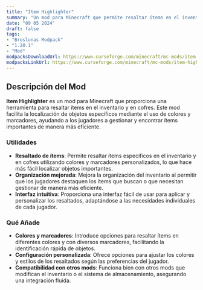 ```yaml
---
title: "Item Highlighter"
summary: "Un mod para Minecraft que permite resaltar ítems en el inventario y en cofres, facilitando la localización de objetos específicos mediante colores y marcadores."
date: "09 05 2024"
draft: false
tags:
- "Broslunas Modpack"
- "1.20.1"
- "Mod"
modpacksDownloadUrl: https://www.curseforge.com/minecraft/mc-mods/item-highlighter/files/all?page=1&pageSize=20&version=1.20.1&gameVersionTypeId=1
modpacksLinkUrl: https://www.curseforge.com/minecraft/mc-mods/item-highlighter
---
```

## Descripción del Mod

**Item Highlighter** es un mod para Minecraft que proporciona una herramienta para resaltar ítems en el inventario y en cofres. Este mod facilita la localización de objetos específicos mediante el uso de colores y marcadores, ayudando a los jugadores a gestionar y encontrar ítems importantes de manera más eficiente.

### Utilidades

- **Resaltado de ítems**: Permite resaltar ítems específicos en el inventario y en cofres utilizando colores y marcadores personalizados, lo que hace más fácil localizar objetos importantes.
- **Organización mejorada**: Mejora la organización del inventario al permitir que los jugadores destaquen los ítems que buscan o que necesitan gestionar de manera más eficiente.
- **Interfaz intuitiva**: Proporciona una interfaz fácil de usar para aplicar y personalizar los resaltados, adaptándose a las necesidades individuales de cada jugador.

### Qué Añade

- **Colores y marcadores**: Introduce opciones para resaltar ítems en diferentes colores y con diversos marcadores, facilitando la identificación rápida de objetos.
- **Configuración personalizada**: Ofrece opciones para ajustar los colores y estilos de los resaltados según las preferencias del jugador.
- **Compatibilidad con otros mods**: Funciona bien con otros mods que modifican el inventario o el sistema de almacenamiento, asegurando una integración fluida.

